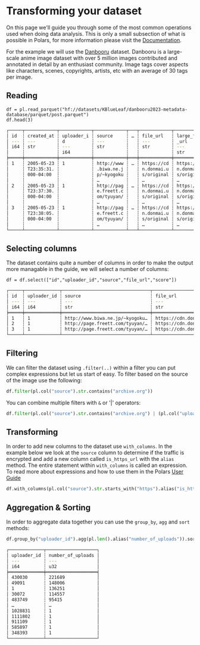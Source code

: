 # Transforming your dataset

On this page we'll guide you through some of the most common operations used when doing data analysis. This is only a small subsection of what is possible in Polars, for more information please visit the [Documentation](https://docs.pola.rs/).

For the example we will use the [Danbooru](https://huggingface.co/datasets/KBlueLeaf/danbooru2023-metadata-database) dataset. Danbooru is a large-scale anime image dataset with over 5 million images contributed and annotated in detail by an enthusiast community. Image tags cover aspects like characters, scenes, copyrights, artists, etc with an average of 30 tags per image.

## Reading

```
df = pl.read_parquet("hf://datasets/KBlueLeaf/danbooru2023-metadata-database/parquet/post.parquet")
df.head(3)
```

```bash
┌─────┬────────────┬────────────┬────────────┬───┬────────────┬────────────┬───────────┬───────────┐
│ id  ┆ created_at ┆ uploader_i ┆ source     ┆ … ┆ file_url   ┆ large_file ┆ preview_f ┆ updated_a │
│ --- ┆ ---        ┆ d          ┆ ---        ┆   ┆ ---        ┆ _url       ┆ ile_url   ┆ t         │
│ i64 ┆ str        ┆ ---        ┆ str        ┆   ┆ str        ┆ ---        ┆ ---       ┆ ---       │
│     ┆            ┆ i64        ┆            ┆   ┆            ┆ str        ┆ str       ┆ str       │
╞═════╪════════════╪════════════╪════════════╪═══╪════════════╪════════════╪═══════════╪═══════════╡
│ 1   ┆ 2005-05-23 ┆ 1          ┆ http://www ┆ … ┆ https://cd ┆ https://cd ┆ https://c ┆ 2024-02-2 │
│     ┆ T23:35:31. ┆            ┆ .biwa.ne.j ┆   ┆ n.donmai.u ┆ n.donmai.u ┆ dn.donmai ┆ 3T23:16:2 │
│     ┆ 000-04:00  ┆            ┆ p/~kyogoku ┆   ┆ s/original ┆ s/original ┆ .us/180x1 ┆ 3.261-05: │
│     ┆            ┆            ┆ …          ┆   ┆ …          ┆ …          ┆ 80/…      ┆ 00        │
│ 2   ┆ 2005-05-23 ┆ 1          ┆ http://pag ┆ … ┆ https://cd ┆ https://cd ┆ https://c ┆ 2023-05-2 │
│     ┆ T23:37:30. ┆            ┆ e.freett.c ┆   ┆ n.donmai.u ┆ n.donmai.u ┆ dn.donmai ┆ 7T21:04:5 │
│     ┆ 000-04:00  ┆            ┆ om/tyuyan/ ┆   ┆ s/original ┆ s/original ┆ .us/180x1 ┆ 0.554-04: │
│     ┆            ┆            ┆ …          ┆   ┆ …          ┆ …          ┆ 80/…      ┆ 00        │
│ 3   ┆ 2005-05-23 ┆ 1          ┆ http://pag ┆ … ┆ https://cd ┆ https://cd ┆ https://c ┆ 2023-12-0 │
│     ┆ T23:38:05. ┆            ┆ e.freett.c ┆   ┆ n.donmai.u ┆ n.donmai.u ┆ dn.donmai ┆ 5T08:21:0 │
│     ┆ 000-04:00  ┆            ┆ om/tyuyan/ ┆   ┆ s/original ┆ s/original ┆ .us/180x1 ┆ 8.958-05: │
│     ┆            ┆            ┆ …          ┆   ┆ …          ┆ …          ┆ 80/…      ┆ 00        │
└─────┴────────────┴────────────┴────────────┴───┴────────────┴────────────┴───────────┴───────────┘
```

## Selecting columns

The dataset contains quite a number of columns in order to make the output more managable in the guide, we will select a number of columns:

```
df = df.select(["id","uploader_id","source","file_url","score"])
```

```bash
┌─────┬─────────────┬─────────────────────────────────┬─────────────────────────────────┬───────┐
│ id  ┆ uploader_id ┆ source                          ┆ file_url                        ┆ score │
│ --- ┆ ---         ┆ ---                             ┆ ---                             ┆ ---   │
│ i64 ┆ i64         ┆ str                             ┆ str                             ┆ i64   │
╞═════╪═════════════╪═════════════════════════════════╪═════════════════════════════════╪═══════╡
│ 1   ┆ 1           ┆ http://www.biwa.ne.jp/~kyogoku… ┆ https://cdn.donmai.us/original… ┆ 685   │
│ 2   ┆ 1           ┆ http://page.freett.com/tyuyan/… ┆ https://cdn.donmai.us/original… ┆ 13    │
│ 3   ┆ 1           ┆ http://page.freett.com/tyuyan/… ┆ https://cdn.donmai.us/original… ┆ 31    │
└─────┴─────────────┴─────────────────────────────────┴─────────────────────────────────┴───────┘
```

## Filtering

We can filter the dataset using `.filter(..)` within a filter you can put complex expressions but let us start of easy. To filter based on the source of the image use the following:

```python
df.filter(pl.col("source").str.contains("archive.org"))
```

You can combine multiple filters with `&` or '|' operators:

```python
df.filter(pl.col("source").str.contains("archive.org") | (pl.col("uploader_id") > 1000))
```

## Transforming

In order to add new columns to the dataset use `with_columns`. In the example below we look at the `source` column to determine if the traffic is encrypted and add a new column called `is_https_url` with the `alias` method. The entire statement within `with_columns` is called an expression. To read more about expressions and how to use them in the Polars [User Guide](https://docs.pola.rs/user-guide/expressions/)

```python
df.with_columns(pl.col("source").str.starts_with("https").alias("is_https_url"))
```

## Aggregation & Sorting

In order to aggregate data together you can use the `group_by`, `agg` and `sort` methods:

```python
df.group_by("uploader_id").agg(pl.len().alias("number_of_uploads")).sort("number_of_uploads",descending=True)
```

```bash
┌─────────────┬───────────────────┐
│ uploader_id ┆ number_of_uploads │
│ ---         ┆ ---               │
│ i64         ┆ u32               │
╞═════════════╪═══════════════════╡
│ 430030      ┆ 221689            │
│ 49091       ┆ 148006            │
│ 1           ┆ 136251            │
│ 30072       ┆ 114557            │
│ 483749      ┆ 95415             │
│ …           ┆ …                 │
│ 1028831     ┆ 1                 │
│ 1111802     ┆ 1                 │
│ 911109      ┆ 1                 │
│ 585897      ┆ 1                 │
│ 348393      ┆ 1                 │
└─────────────┴───────────────────┘
```


